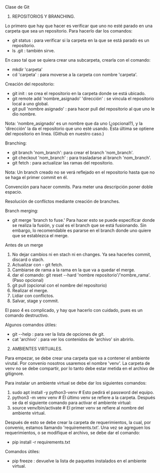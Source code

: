 Clase de Git

1. REPOSITORIOS Y BRANCHING.

Lo primero que hay que hacer es verificar que uno no esté parado en una carpeta que sea un repositorio. Para hacerlo dar los comandos:
- git status : para verificar si la carpeta en la que se está parado es un repositorio.
- ls .git : también sirve.

En caso tal que se quiera crear una subcarpeta, crearla con el comando:
- mkdir 'carpeta'
- cd 'carpeta' : para moverse a la carpeta con nombre 'carpeta'.

Creación del repositorio:
- git init : se crea el repositorio en la carpeta donde se está ubicado.
- git remote add 'nombre_asignado' 'dirección' : se vincula el repositorio local a uno global.
- git pull 'nombre asignado' : para hacer pull del repositorio al que uno le dio nombre.

Nota: 'nombre_asignado' es un nombre que da uno (¿opcional?), y la 'dirección' la da el repositorio
que uno esté usando. Esta última se optiene del repositorio en linea. (Github en nuestro caso.)

Branching:
- git branch 'nom_branch': para crear el branch 'nom_branch'.
- git checkout 'nom_branch' : para trasladarse al branch 'nom_branch'.
- git fetch : para actualizar las ramas del repositorio.

Nota: Un branch creado no se verá reflejado en el repositorio hasta que no se haga el primer commit en él.

Convención para hacer commits. Para meter una descripción poner doble espacio.

Resolución de conflictos mediante creación de branches.

Branch merging:
- git merge 'branch to fuse.'
Para hacer esto se puede especificar donde se realiza la fusión, y cual es el branch que se está fusionando.
Sin embargo, lo recomendable es pararse en el branch donde uno quiere que se establezca el merge.

Antes de un merge
  1. No dejar cambios ni en stach ni en changes. Ya sea hacerles commit, discard o stach.
  2. Actualizar con - git fetch.
  3. Cambiarse de rama a la rama en la que va a quedar el merge.
  4. dar el comando: git reset --hard 'nombre repositorio'/'nombre_rama'. (Paso opcional)
  5. git pull (opcional con el nombre del repositorio)
  6. Realizar el merge.
  7. Lidiar con conflictos.
  6. Salvar, stage y commit.

 El paso 4 es complicado, y hay que hacerlo con cuidado, pues es un comando destructivo.

Algunos comandos útiles:
- git --help : para ver la lista de opciones de git.
- cat 'archivo' : para ver los contenidos de 'archivo' sin abrirlo.

2. AMBIENTES VIRTUALES.

Para empezar, se debe crear una carpeta que va a contener el ambiente virutal. Por convenio nosotros usaremos el nombre 'venv'.
La carpeta de venv no se debe compartir, por lo tanto debe estar metida en el archivo de gitignore.

Para instalar un ambiente virtual se debe dar los siguientes comandos:
 1. sudo apt install -y python3-venv # Esto pedirá el password del equipo.
 2. python3 -m venv venv # Él último venv se refiere a la carpeta.
Después se da el siguiente comando para activar el ambiente virtual:
 3. source venv/bin/activate # El primer venv se refiere al nombre del ambiente virtual.

Después de esto se debe crear la carpeta de requerimientos, la cual, por convenio, estamos llamando 'requirements.txt'.
Una vez se agreguen los requerimientos, o se modifique el archivo, se debe dar el comando:
 - pip install -r requirements.txt

Comandos útiles:

- pip freeze : devuelve la lista de paquetes instalados en el ambiente virtual.
